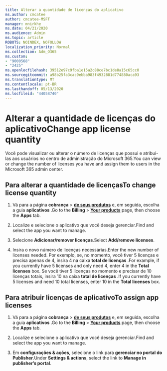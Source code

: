 ```yaml
---
title: Alterar a quantidade de licenças do aplicativo
ms.author: cmcatee
author: cmcatee-MSFT
manager: mnirkhe
ms.date: 04/21/2020
ms.audience: Admin
ms.topic: article
ROBOTS: NOINDEX, NOFOLLOW
localization_priority: Normal
ms.collection: Adm_O365
ms.custom:
- "9000568"
- "2425"
ms.openlocfilehash: 39512e97c9fba1e15a2c88ce7bc1de8a15c65cc0
ms.sourcegitcommit: a98b25fa3cac9ebba983f4932881d774880aca93
ms.translationtype: MT
ms.contentlocale: pt-BR
ms.lasthandoff: 05/13/2020
ms.locfileid: "44058740"
---
```

# <a name="change-app-license-quantity"></a><span data-ttu-id="c0864-102">Alterar a quantidade de licenças do aplicativo</span><span class="sxs-lookup"><span data-stu-id="c0864-102">Change app license quantity</span></span>

<span data-ttu-id="c0864-103">Você pode visualizar ou alterar o número de licenças que possui e atribuí-las aos usuários no centro de administração do Microsoft 365.</span><span class="sxs-lookup"><span data-stu-id="c0864-103">You can view or change the number of licenses you have and assign them to users in the Microsoft 365 admin center.</span></span> 

## <a name="to-change-license-quantity"></a><span data-ttu-id="c0864-104">Para alterar a quantidade de licenças</span><span class="sxs-lookup"><span data-stu-id="c0864-104">To change license quantity</span></span>

1. <span data-ttu-id="c0864-105">Vá para a página **cobrança**  >  **[de seus produtos](https://go.microsoft.com/fwlink/p/?linkid=842054)** e, em seguida, escolha a guia **aplicativos** .</span><span class="sxs-lookup"><span data-stu-id="c0864-105">Go to the **Billing** > **[Your products](https://go.microsoft.com/fwlink/p/?linkid=842054)** page, then choose the **Apps** tab.</span></span>

2. <span data-ttu-id="c0864-106">Localize e selecione o aplicativo que você deseja gerenciar.</span><span class="sxs-lookup"><span data-stu-id="c0864-106">Find and select the app you want to manage.</span></span>  

3. <span data-ttu-id="c0864-107">Selecione **Adicionar/remover licenças**.</span><span class="sxs-lookup"><span data-stu-id="c0864-107">Select **Add/remove licenses**.</span></span>

4. <span data-ttu-id="c0864-108">Insira o novo número de licenças necessárias.</span><span class="sxs-lookup"><span data-stu-id="c0864-108">Enter the new number of licenses needed.</span></span> <span data-ttu-id="c0864-109">Por exemplo, se, no momento, você tiver 5 licenças e precisa apenas de 4, insira 4 na caixa **total de licenças** .</span><span class="sxs-lookup"><span data-stu-id="c0864-109">For example, if you currently have 5 licenses and only need 4, enter 4 in the **Total licenses** box.</span></span> <span data-ttu-id="c0864-110">Se você tiver 5 licenças no momento e precisar de 10 licenças totais, insira 10 na caixa **total de licenças** .</span><span class="sxs-lookup"><span data-stu-id="c0864-110">If you currently have 5 licenses and need 10 total licenses, enter 10 in the **Total licenses** box.</span></span>

## <a name="to-assign-app-licenses"></a><span data-ttu-id="c0864-111">Para atribuir licenças de aplicativo</span><span class="sxs-lookup"><span data-stu-id="c0864-111">To assign app licenses</span></span>

1. <span data-ttu-id="c0864-112">Vá para a página **cobrança**  >  **[de seus produtos](https://go.microsoft.com/fwlink/p/?linkid=842054)** e, em seguida, escolha a guia **aplicativos** .</span><span class="sxs-lookup"><span data-stu-id="c0864-112">Go to the **Billing** > **[Your products](https://go.microsoft.com/fwlink/p/?linkid=842054)** page, then choose the **Apps** tab.</span></span>

2. <span data-ttu-id="c0864-113">Localize e selecione o aplicativo que você deseja gerenciar.</span><span class="sxs-lookup"><span data-stu-id="c0864-113">Find and select the app you want to manage.</span></span>  

3. <span data-ttu-id="c0864-114">Em **configurações & ações**, selecione o link para **gerenciar no portal do Publisher**.</span><span class="sxs-lookup"><span data-stu-id="c0864-114">Under **Settings & actions**, select the link to **Manage in publisher’s portal**.</span></span>